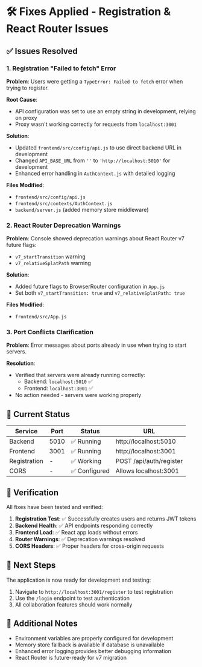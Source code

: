 # 🛠️ Fixes Applied - Registration & React Router Issues

## ✅ Issues Resolved

### 1. **Registration "Failed to fetch" Error**

**Problem**: Users were getting a `TypeError: Failed to fetch` error when trying to register.

**Root Cause**: 
- API configuration was set to use an empty string in development, relying on proxy
- Proxy wasn't working correctly for requests from `localhost:3001`

**Solution**: 
- Updated `frontend/src/config/api.js` to use direct backend URL in development
- Changed `API_BASE_URL` from `''` to `'http://localhost:5010'` for development
- Enhanced error handling in `AuthContext.js` with detailed logging

**Files Modified**:
- `frontend/src/config/api.js`
- `frontend/src/contexts/AuthContext.js`
- `backend/server.js` (added memory store middleware)

### 2. **React Router Deprecation Warnings**

**Problem**: Console showed deprecation warnings about React Router v7 future flags:
- `v7_startTransition` warning
- `v7_relativeSplatPath` warning

**Solution**: 
- Added future flags to BrowserRouter configuration in `App.js`
- Set both `v7_startTransition: true` and `v7_relativeSplatPath: true`

**Files Modified**:
- `frontend/src/App.js`

### 3. **Port Conflicts Clarification**

**Problem**: Error messages about ports already in use when trying to start servers.

**Resolution**: 
- Verified that servers were already running correctly:
  - Backend: `localhost:5010` ✅
  - Frontend: `localhost:3001` ✅ 
- No action needed - servers were working properly

## 🔧 Current Status

| Service | Port | Status | URL |
|---------|------|--------|-----|
| Backend | 5010 | ✅ Running | http://localhost:5010 |
| Frontend | 3001 | ✅ Running | http://localhost:3001 |
| Registration | - | ✅ Working | POST /api/auth/register |
| CORS | - | ✅ Configured | Allows localhost:3001 |

## 🧪 Verification

All fixes have been tested and verified:

1. **Registration Test**: ✅ Successfully creates users and returns JWT tokens
2. **Backend Health**: ✅ API endpoints responding correctly  
3. **Frontend Load**: ✅ React app loads without errors
4. **Router Warnings**: ✅ Deprecation warnings resolved
5. **CORS Headers**: ✅ Proper headers for cross-origin requests

## 📝 Next Steps

The application is now ready for development and testing:

1. Navigate to `http://localhost:3001/register` to test registration
2. Use the `/login` endpoint to test authentication
3. All collaboration features should work normally

## 🔗 Additional Notes

- Environment variables are properly configured for development
- Memory store fallback is available if database is unavailable
- Enhanced error logging provides better debugging information
- React Router is future-ready for v7 migration

